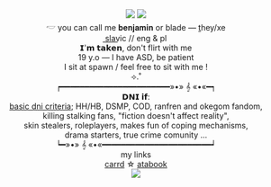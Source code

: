 <div align="center">
	<img src="https://64.media.tumblr.com/fef2e23b67878358ba20887aaa42455f/9e0ba28cb48c72ac-40/s75x75_c1/6e698b76a61c37c42e80504ea0ca0de9a63f0527.pnj"> <img src="https://64.media.tumblr.com/61849947eb2eb9f875169960ff71db9d/c0a166f3a26b58c7-11/s75x75_c1/e208933ea20015ea2b7983839fdfafade4994e2d.pnj">
</div> <div align="center"> 𓎢 you can call me 𝐛𝐞𝐧𝐣𝐚𝐦𝐢𝐧 or blade — <a href="https://pronouns.cc/@icedancer">t</a>hey/xe </div>
  </div> <div align="center"> s͟l͟a͟v͟ic // eng & pl</div>
   </div> <div align="center"> 𝗜'𝗺 𝘁𝗮𝗸𝗲𝗻, don't flirt with me</div>
 </div> <div align="center"> 19 y.o — I have ASD, be patient</div>
 </div> <div align="center">I sit at spawn / feel free to sit with me !</div>
  </div> <div align="center">⟢.˚</div>
   </div> <div align="center">┍━━━━━━━━━━━━━━━━━━━━━━━»•» 𝄞 «•«━┑</div>
   </div> <div align="center"> 𝗗𝗡𝗜 𝗶𝗳:</div>
    </div> <div align="center"> <a href="https://dni-criteria.carrd.co/">basic dni criteria</a>; HH/HB, DSMP, COD, ranfren and okegom fandom,</div>
    </div> <div align="center">killing stalking fans, "fiction doesn't affect reality", </div>
     </div> <div align="center">skin stealers, roleplayers, makes fun of coping mechanisms, </div>
     </div> <div align="center">drama starters, true crime comunity ... </div>
    </div><div align="center"> ┕━»•» 𝄞 «•«━━━━━━━━━━━━━━━━━━━━━━━┙</div>
     </div> <div align="center"> my links </div>
        </div> <div align="center"> <a href="https://vampirehunters.carrd.co">carrd</a> ☆ <a href="https://icedancer.atabook.org/">atabook</a> </div> 
       <div align="center">
	<img src="https://64.media.tumblr.com/efd6de47f2e9d7f35eb155d74453b47e/704f4ace9de71c4b-98/s250x400/71a3028e25c7249c9a72a87dc3d8f2583e50f8ad.gif">
 
